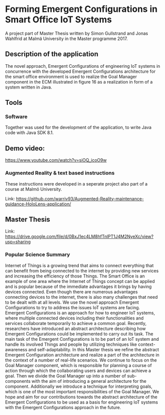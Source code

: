 # Forming Emergent Configurations in Smart Office IoT Systems
A project part of Master Thesis written by Simon Gullstrand and Jonas Wahlfrid at Malmä University in the Master programme 2017.

## Description of the application 
The novel approach, Emergent Configurations of engineering IoT systems in concurrence with the developed Emergent Configurations 
architecture for the smart office environment is used to realize 
the Goal Manager component in the ECM illustrated in figure 16 as a realization in form of a system written in Java.

## Tools
### Software 
Together was used for the development of the application, to write Java code with Java SDK 8.1.

## Demo video:
https://www.youtube.com/watch?v=siOQ_icoO9w

### Augmented Reality & text based instructions 
These instructions were developed in a seperate project also part of a course at Malmö University. 

Link: https://github.com/warriv93/Augmented-Reality-maintenance-guidance-HoloLens-application/

## Master Thesis
Link: https://drive.google.com/file/d/0BxJ1ec4LM8hfTnlPT1J4M2NyeXc/view?usp=sharing 

### Popular Science Summary
Internet of Things is a growing trend that aims to connect everything that can benefit from
being connected to the internet by providing new services and increasing the efficiency of
those Things. The Smart Office is an example of one area where the Internet of Things
concept can be applied and is popular because of the immediate advantages it brings by
having devices connected. Even though there are numerous advantages connecting devices
to the internet, there is also many challenges that need to be dealt with at all levels.
We use the novel approach Emergent Configurations to try to address the issues IoT systems
are facing. Emergent Configurations is an approach for how to engineer IoT systems,
where multiple connected devices including their functionalities and services collaborate
temporarily to achieve a common goal. Recently, researchers have introduced an abstract
architecture describing how Emergent Configurations could be implemented to carry out
its task. The main task of the Emergent Configurations is to be part of an IoT system and
handle its involved Things and people by utilizing techniques like context-awareness and
self-adaptability.
In this Master thesis we refine the abstract Emergent Configuration architecture and
realize a part of the architecture in the context of a number of real-life scenarios. We
continue to focus on the Goal Manager component, which is responsible for planning a
course of action through which the collaborating users and devices can achieve a goal.
Then we divide the Goal Manager up into a number of sub-components with the aim
of introducing a general architecture for the component. Additionally we introduce a
technique for interpreting goals, which is one of the most important responsibilities of the
Goal Manager. We hope and aim for our contributions towards the abstract architecture
of the Emergent Configurations to be used as a basis for engineering IoT systems with the
Emergent Configurations approach in the future.
